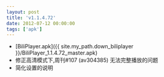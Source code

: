 ```yaml
---
layout: post
title: 'v1.1.4.72'
date: 2012-07-12 00:00:00
tags: ['apk']
---
```

- [BiliPlayer.apk]({{ site.my_path.down_biliplayer }}/BiliPlayer_1.1.4.72_master.apk)
- 修正高清模式下,周刊#107 (av304385) 无法完整播放的问题
- 简化设置的说明
